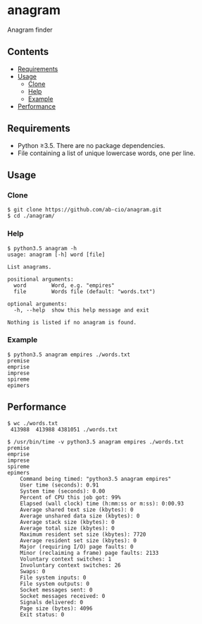 # anagram
Anagram finder

## Contents
- [Requirements](#requirements)
- [Usage](#usage)
    - [Clone](#clone)
    - [Help](#help)
    - [Example](#example)
- [Performance](#performance)

## Requirements
* Python ≥3.5. There are no package dependencies.
* File containing a list of unique lowercase words, one per line.

## Usage

### Clone
    $ git clone https://github.com/ab-cio/anagram.git
    $ cd ./anagram/

### Help
	$ python3.5 anagram -h
	usage: anagram [-h] word [file]
	
	List anagrams.
	
	positional arguments:
	  word        Word, e.g. "empires"
	  file        Words file (default: "words.txt")
	
	optional arguments:
	  -h, --help  show this help message and exit
	
	Nothing is listed if no anagram is found.
	
### Example
	$ python3.5 anagram empires ./words.txt
	premise
	emprise
	imprese
	spireme
	epimers

## Performance

	$ wc ./words.txt 
	 413988  413988 4381051 ./words.txt
	
	$ /usr/bin/time -v python3.5 anagram empires ./words.txt
	premise
	emprise
	imprese
	spireme
	epimers
		Command being timed: "python3.5 anagram empires"
		User time (seconds): 0.91
		System time (seconds): 0.00
		Percent of CPU this job got: 99%
		Elapsed (wall clock) time (h:mm:ss or m:ss): 0:00.93
		Average shared text size (kbytes): 0
		Average unshared data size (kbytes): 0
		Average stack size (kbytes): 0
		Average total size (kbytes): 0
		Maximum resident set size (kbytes): 7720
		Average resident set size (kbytes): 0
		Major (requiring I/O) page faults: 0
		Minor (reclaiming a frame) page faults: 2133
		Voluntary context switches: 1
		Involuntary context switches: 26
		Swaps: 0
		File system inputs: 0
		File system outputs: 0
		Socket messages sent: 0
		Socket messages received: 0
		Signals delivered: 0
		Page size (bytes): 4096
		Exit status: 0
